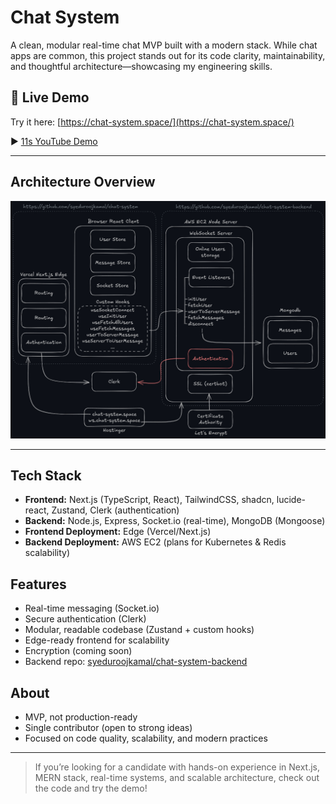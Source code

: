 # Chat System

A clean, modular real-time chat MVP built with a modern stack. While chat apps are common, this project stands out for its code clarity, maintainability, and thoughtful architecture—showcasing my engineering skills.

## 🚀 Live Demo

Try it here: [https://chat-system.space/](https://chat-system.space/)

▶️ [11s YouTube Demo](https://youtube.com/shorts/gpyRzumcfUc)

---

## Architecture Overview

![System Architecture](public/architecture.jpg)

---

## Tech Stack

- **Frontend:** Next.js (TypeScript, React), TailwindCSS, shadcn, lucide-react, Zustand, Clerk (authentication)
- **Backend:** Node.js, Express, Socket.io (real-time), MongoDB (Mongoose)
- **Frontend Deployment:** Edge (Vercel/Next.js)
- **Backend Deployment:** AWS EC2 (plans for Kubernetes & Redis scalability)

## Features

- Real-time messaging (Socket.io)
- Secure authentication (Clerk)
- Modular, readable codebase (Zustand + custom hooks)
- Edge-ready frontend for scalability
- Encryption (coming soon)
- Backend repo: [syeduroojkamal/chat-system-backend](https://github.com/syeduroojkamal/chat-system-backend)

## About

- MVP, not production-ready
- Single contributor (open to strong ideas)
- Focused on code quality, scalability, and modern practices

---

> If you’re looking for a candidate with hands-on experience in Next.js, MERN stack, real-time systems, and scalable architecture, check out the code and try the demo!
